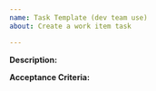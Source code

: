 ```yaml
---
name: Task Template (dev team use)
about: Create a work item task

---
```


**Description:**

**Acceptance Criteria:**

